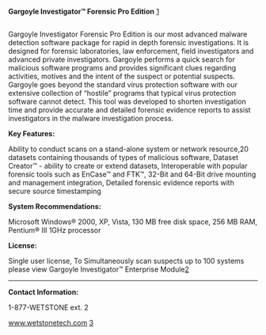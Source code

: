 **Gargoyle Investigator™ Forensic Pro Edition**
[1](http://www.wetstonetech.com/cgi-bin/shop.cgi?view,2)

##

Gargoyle Investigator Forensic Pro Edition is our most advanced malware
detection software package for rapid in depth forensic investigations.
It is designed for forensic laboratories, law enforcement, field
investigators and advanced private investigators. Gargoyle performs a
quick search for malicious software programs and provides significant
clues regarding activities, motives and the intent of the suspect or
potential suspects. Gargoyle goes beyond the standard virus protection
software with our extensive collection of “hostile” programs that
typical virus protection software cannot detect. This tool was developed
to shorten investigation time and provide accurate and detailed forensic
evidence reports to assist investigators in the malware investigation
process.

**Key Features:**

Ability to conduct scans on a stand-alone system or network resource,20
datasets containing thousands of types of malicious software, Dataset
Creator™ - ability to create or extend datasets, Interoperable with
popular forensic tools such as EnCase™ and FTK™, 32-Bit and 64-Bit drive
mounting and management integration, Detailed forensic evidence reports
with secure source timestamping

**System Recommendations:**

Microsoft Windows® 2000, XP, Vista, 130 MB free disk space, 256 MB RAM,
Pentium® III 1GHz processor

**License:**

Single user license, To Simultaneously scan suspects up to 100 systems
please view Gargoyle Investigator™ Enterprise
Module[2](https://www.wetstonetech.com/cgi/shop.cgi?view,3)

------------------------------------------------------------------------

**Contact Information:**

1-877-WETSTONE ext. 2

www.wetstonetech.com [3](https://www.wetstonetech.com/index.html)